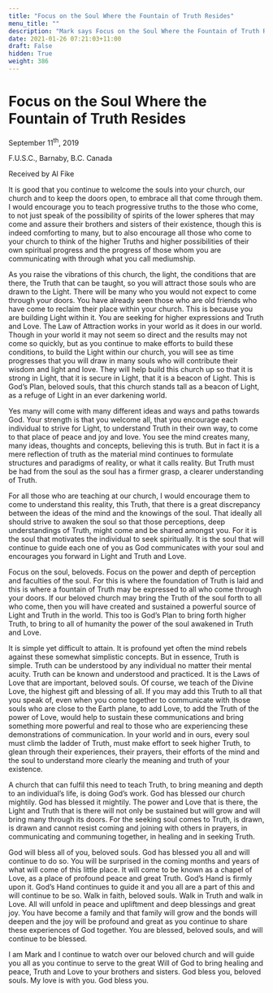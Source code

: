 ```yaml
---
title: "Focus on the Soul Where the Fountain of Truth Resides"
menu_title: ""
description: "Mark says Focus on the Soul Where the Fountain of Truth Resides"
date: 2021-01-26 07:21:03+11:00
draft: False
hidden: True
weight: 386
---
```

# Focus on the Soul Where the Fountain of Truth Resides

September 11<sup>th</sup>, 2019

F.U.S.C., Barnaby, B.C. Canada

Received by Al Fike


It is good that you continue to welcome the souls into your church, our church and to keep the doors open, to embrace all that come through them. I would encourage you to teach progressive truths to the those who come, to not just speak of the possibility of spirits of the lower spheres that may come and assure their brothers and sisters of their existence, though this is indeed comforting to many, but to also encourage all those who come to your church to think of the higher Truths and higher possibilities of their own spiritual progress and the progress of those whom you are communicating with through what you call mediumship. 

As you raise the vibrations of this church, the light, the conditions that are there, the Truth that can be taught, so you will attract those souls who are drawn to the Light. There will be many who you would not expect to come through your doors. You have already seen those who are old friends who have come to reclaim their place within your church. This is because you are building Light within it. You are seeking for higher expressions and Truth and Love. 
The Law of Attraction works in your world as it does in our world. Though in your world it may not seem so direct and the results may not come so quickly, but as you continue to make efforts to build these conditions, to build the Light within our church, you will see as time progresses that you will draw in many souls who will contribute their wisdom and light and love. They will help build this church up so that it is strong in Light, that it is secure in Light, that it is a beacon of Light. This is God’s Plan, beloved souls, that this church stands tall as a beacon of Light, as a refuge of Light in an ever darkening world. 

Yes many will come with many different ideas and ways and paths towards God. Your strength is that you welcome all, that you encourage each individual to strive for Light, to understand Truth in their own way, to come to that place of peace and joy and love. You see the mind creates many, many ideas, thoughts and concepts, believing this is truth. But in fact it is a mere reflection of truth as the material mind continues to formulate structures and paradigms of reality, or what it calls reality. But Truth must be had from the soul as the soul has a firmer grasp, a clearer understanding of Truth.

For all those who are teaching at our church, I would encourage them to come to understand this reality, this Truth, that there is a great discrepancy between the ideas of the mind and the knowings of the soul. That ideally all should strive to awaken the soul so that those perceptions, deep understandings of Truth, might come and be shared amongst you. For it is the soul that motivates the individual to seek spiritually. It is the soul that will continue to guide each one of you as God communicates with your soul and encourages you forward in Light and Truth and Love. 

Focus on the soul, beloveds. Focus on the power and depth of perception and faculties of the soul. For this is where the foundation of Truth is laid and this is where a fountain of Truth may be expressed to all who come through your doors. If our beloved church may bring the Truth of the soul forth to all who come, then you will have created and sustained a powerful source of Light and Truth in the world. This too is God’s Plan to bring forth higher Truth, to bring to all of humanity the power of the soul awakened in Truth and Love.

It is simple yet difficult to attain. It is profound yet often the mind rebels against these somewhat simplistic concepts. But in essence, Truth is simple. Truth can be understood by any individual no matter their mental acuity. Truth can be known and understood and practiced. It is the Laws of Love that are important, beloved souls. Of course, we teach of the Divine Love, the highest gift and blessing of all. If you may add this Truth to all that you speak of, even when you come together to communicate with those souls who are close to the Earth plane, to add Love, to add the Truth of the power of Love, would help to sustain these communications and bring something more powerful and real to those who are experiencing these demonstrations of communication. 
In your world and in ours, every soul must climb the ladder of Truth, must make effort to seek higher Truth, to glean through their experiences, their prayers, their efforts of the mind and the soul to understand more clearly the meaning and truth of your existence.  

A church that can fulfil this need to teach Truth, to bring meaning and depth to an individual’s life, is doing God’s work. God has blessed our church mightily. God has blessed it mightily. The power and Love that is there, the Light and Truth that is there will not only be sustained but will grow and will bring many through its doors. For the seeking soul comes to Truth, is drawn, is drawn and cannot resist coming and joining with others in prayers, in communicating and communing together, in healing and in seeking Truth.

God will bless all of you, beloved souls. God has blessed you all and will continue to do so. You will be surprised in the coming months and years of what will come of this little place. It will come to be known as a chapel of Love, as a place of profound peace and great Truth. God’s Hand is firmly upon it. God’s Hand continues to guide it and you all are a part of this and will continue to be so. Walk in faith, beloved souls. Walk in Truth and walk in Love. All will unfold in peace and upliftment and deep blessings and great joy. You have become a family and that family will grow and the bonds will deepen and the joy will be profound and great as you continue to share these experiences of God together. You are blessed, beloved souls, and will continue to be blessed. 

I am Mark and I continue to watch over our beloved church and will guide you all as you continue to serve to the great Will of God to bring healing and peace, Truth and Love to your brothers and sisters. God bless you, beloved souls. My love is with you. God bless you.